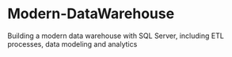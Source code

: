 # Modern-DataWarehouse
Building a modern data warehouse with SQL Server, including ETL processes, data modeling and analytics

